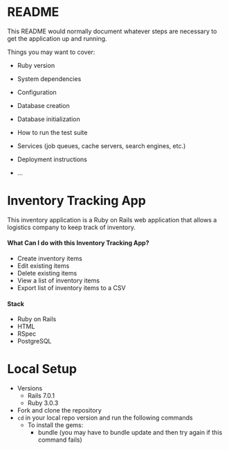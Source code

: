 # README

This README would normally document whatever steps are necessary to get the
application up and running.

Things you may want to cover:

* Ruby version

* System dependencies

* Configuration

* Database creation

* Database initialization

* How to run the test suite

* Services (job queues, cache servers, search engines, etc.)

* Deployment instructions

* ...

# Inventory Tracking App
This inventory application is a Ruby on Rails web application that allows a logistics company to keep track of inventory. 

#### What Can I do with this Inventory Tracking App?
* Create inventory items
* Edit existing items
* Delete existing items
* View a list of inventory items
* Export list of inventory items to a CSV

#### Stack
* Ruby on Rails
* HTML
* RSpec
* PostgreSQL

# Local Setup
* Versions
  * Rails 7.0.1
  * Ruby 3.0.3
* Fork and clone the repository
* `cd` in your local repo version and run the following commands
   * To install the gems:
     * bundle (you may have to bundle update and then try again if this command fails)   



